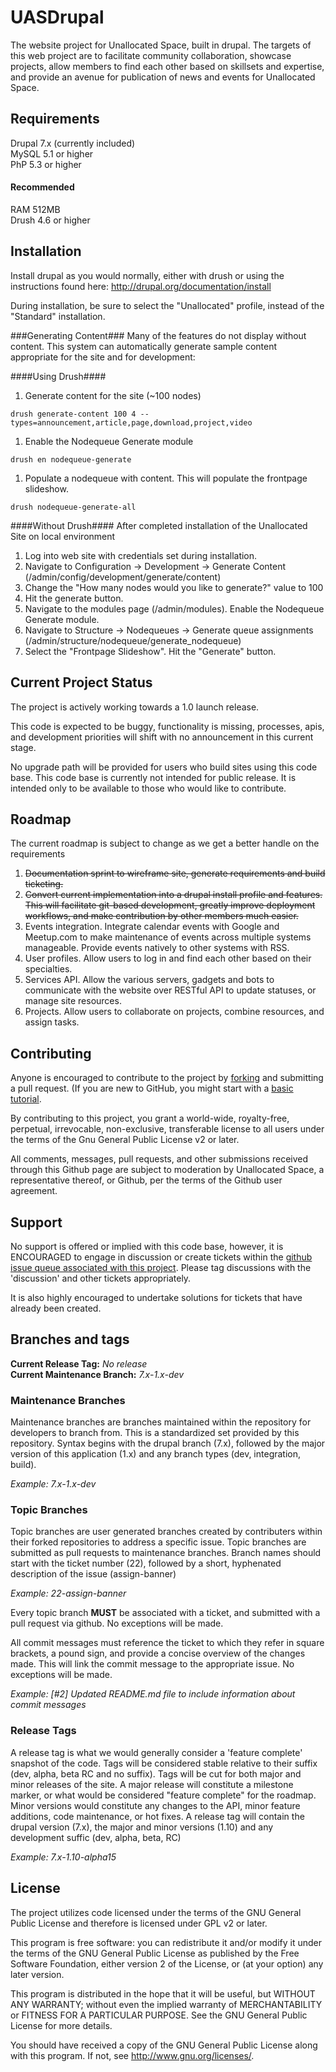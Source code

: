 UASDrupal
=========

The website project for Unallocated Space, built in drupal. The targets 
of this web project are to facilitate community collaboration, showcase 
projects, allow members to find each other based on skillsets and expertise, 
and provide an avenue for publication of news and events for Unallocated Space.

Requirements
------------
Drupal 7.x (currently included)  
MySQL 5.1 or higher  
PhP 5.3 or higher  

#### Recommended ####
RAM 512MB  
Drush 4.6 or higher  

Installation
------------
Install drupal as you would normally, either with drush or using the instructions
found here: http://drupal.org/documentation/install

During installation, be sure to select the "Unallocated" profile, instead of the "Standard" installation.

###Generating Content###
Many of the features do not display without content. This system can automatically generate
sample content appropriate for the site and for development:

####Using Drush####
1. Generate content for the site (~100 nodes)
```
drush generate-content 100 4 --types=announcement,article,page,download,project,video
```
1. Enable the Nodequeue Generate module
```
drush en nodequeue-generate
```
1. Populate a nodequeue with content. This will populate the frontpage slideshow.
```
drush nodequeue-generate-all
```

####Without Drush####
After completed installation of the Unallocated Site on local environment

1. Log into web site with credentials set during installation.
1. Navigate to Configuration -> Development -> Generate Content (/admin/config/development/generate/content)
1. Change the "How many nodes would you like to generate?" value to 100
1. Hit the generate button.
1. Navigate to the modules page (/admin/modules). Enable the Nodequeue Generate module.
1. Navigate to Structure -> Nodequeues -> Generate queue assignments (/admin/structure/nodequeue/generate_nodequeue)
1. Select the "Frontpage Slideshow". Hit the "Generate" button.

Current Project Status
----------------------
The project is actively working towards a 1.0 launch release.

This code is expected to be buggy, functionality is missing, processes, apis, and
development priorities will shift with no announcement in this current stage.

No upgrade path will be provided for users who build sites using this code base. This
code base is currently not intended for public release. It is intended only to be
available to those who would like to contribute.

Roadmap
-------

The current roadmap is subject to change as we get a better handle on
the requirements

1. ~~Documentation sprint to wireframe site, generate requirements and build ticketing.~~
1. ~~Convert current implementation into a drupal install profile and features. This will 
facilitate git-based development, greatly improve deployment workflows, and make 
contribution by other members much easier.~~
1. Events integration. Integrate calendar events with Google and Meetup.com 
to make maintenance of events across multiple systems manageable. Provide events
natively to other systems with RSS.
1. User profiles. Allow users to log in and find each other based on their specialties.
1. Services API. Allow the various servers, gadgets and bots to communicate with 
the website over RESTful API to update statuses, or manage site resources.
1. Projects. Allow users to collaborate on projects, combine resources, and assign tasks.

Contributing
------------
Anyone is encouraged to contribute to the project by 
[forking](https://help.github.com/articles/fork-a-repo) and submitting a pull 
request. (If you are new to GitHub, you might start with a 
[basic tutorial](https://help.github.com/articles/set-up-git).

By contributing to this project, you grant a world-wide, royalty-free, perpetual, 
irrevocable, non-exclusive, transferable license to all users under the terms of 
the Gnu General Public License v2 or later.

All comments, messages, pull requests, and other submissions received through this Github
page are subject to moderation by Unallocated Space, a representative thereof, or 
Github, per the terms of the Github user agreement.

Support
-------
No support is offered or implied with this code base, however, it is ENCOURAGED
to engage in discussion or create tickets within the [github issue queue
associated with this project](https://github.com/Unallocated/UASDrupal/issues). 
Please tag discussions with the 'discussion' and other tickets appropriately.

It is also highly encouraged to undertake solutions for tickets that have already 
been created.

Branches and tags
-----------------

**Current Release Tag:** *No release*  
**Current Maintenance Branch:** *7.x-1.x-dev*  

### Maintenance Branches ###
Maintenance branches are branches maintained within the repository for developers
to branch from. This is a standardized set provided by this repository. Syntax 
begins with the drupal branch (7.x), followed by the major version of this 
application (1.x) and any branch types (dev, integration, build).

*Example: 7.x-1.x-dev*

### Topic Branches ###
Topic branches are user generated branches created by contributers within their 
forked repositories to address a specific issue. Topic branches are submitted as
pull requests to maintenance branches. Branch names should start with the ticket
number (22), followed by a short, hyphenated description of the issue (assign-banner)

*Example: 22-assign-banner*

Every topic branch **MUST** be associated with a ticket, and submitted with a
pull request via github. No exceptions will be made.

All commit messages must reference the ticket to which they refer in square brackets,
a pound sign, and provide a concise overview of the changes made. This will link
the commit message to the appropriate issue. No exceptions will be made.

*Example: [#2] Updated README.md file to include information about commit messages*

### Release Tags ###
A release tag is what we would generally consider a 'feature complete' snapshot
of the code. Tags will be considered stable relative to their suffix (dev, alpha, beta
RC and no suffix). Tags will be cut for both major and minor releases of the site.
A major release will constitute a milestone marker, or what would be considered
"feature complete" for the roadmap. Minor versions would constitute any changes to
the API, minor feature additions, code maintenance, or hot fixes. A release tag
will contain the drupal version (7.x), the major and minor versions (1.10) and
any development suffic (dev, alpha, beta, RC)

*Example: 7.x-1.10-alpha15*

License
-------
The project utilizes code licensed under the terms of the GNU General Public License
and therefore is licensed under GPL v2 or later.

This program is free software: you can redistribute it and/or modify it under the 
terms of the GNU General Public License as published by the Free Software Foundation, 
either version 2 of the License, or (at your option) any later version.

This program is distributed in the hope that it will be useful, but WITHOUT ANY 
WARRANTY; without even the implied warranty of MERCHANTABILITY or FITNESS FOR A 
PARTICULAR PURPOSE. See the GNU General Public License for more details.

You should have received a copy of the GNU General Public License along with this 
program. If not, see http://www.gnu.org/licenses/.

